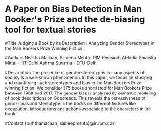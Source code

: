 # A Paper on Bias Detection in Man Booker's Prize and the de-biasing tool for textual stories

#Title
Judging a Book by its Description : Analyzing Gender Stereotypes in the Man Bookers Prize Winning Fiction

#Authors
Nishtha Madaan, Sameep Mehta- IBM Research AI-India
Shravika Mittal - IIIT-Delhi
Ashima Suvarna - DTU-Delhi

#Description
The presence of gender stereotypes in many aspects of society is a well-known phenomenon. In this paper, we focus on studying and quantifying such stereotypes and bias in the Man Bookers Prize winning fiction. We consider 275 books shortlisted for Man Bookers Prize between 1969 and 2017. The gender bias is analyzed by semantic modeling of book descriptions on Goodreads. This reveals the pervasiveness of gender bias and stereotype in the books on different features like occupation, introductions and actions associated to the characters in the book.

#Contact
{nishthamadaan, sameepmehta}@in.ibm.com




